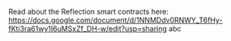 Read about the Reflection smart contracts here:
https://docs.google.com/document/d/1NNMDdv0RNWY_T6fHy-fKti3ra61wy1I6uMSxZf_DH-w/edit?usp=sharing
<http>abc</http>
